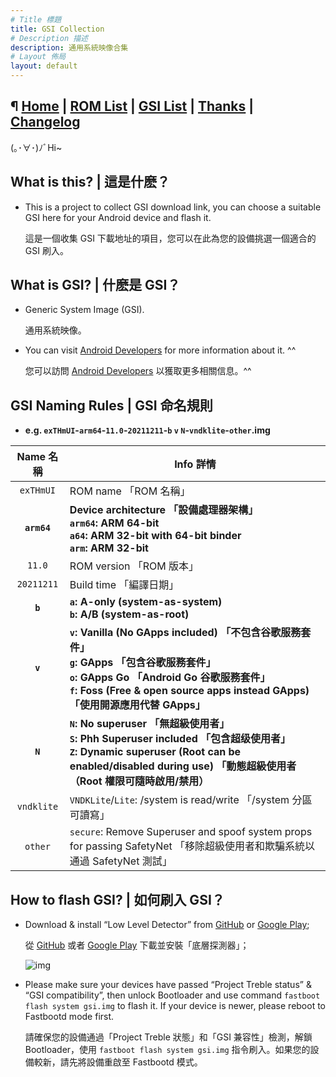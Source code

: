 ```yaml
---
# Title 標題
title: GSI Collection
# Description 描述
description: 通用系統映像合集
# Layout 佈局
layout: default
---
```


¶ [Home](./) | [ROM List](./docs/all-roms.md) | [GSI List](./docs/dl-aoslevel.md) | [Thanks](./docs/thanks.md) | [Changelog](./docs/changelog.md)
---

(｡･∀･)ﾉﾞHi~

What is this? | 這是什麽？
---

- This is a project to collect GSI download link, you can choose a suitable GSI here for your Android device and flash it.

  這是一個收集 GSI 下載地址的項目，您可以在此為您的設備挑選一個適合的 GSI 刷入。

What is GSI? | 什麽是 GSI？
---

- Generic System Image (GSI).

  通用系統映像。

- You can visit [Android Developers](https://developer.android.com/topic/generic-system-image) for more information about it. ^^

  您可以訪問 [Android Developers](https://developer.android.com/topic/generic-system-image) 以獲取更多相關信息。^^

GSI Naming Rules | GSI 命名規則
---

- **e.g. `exTHmUI`-`arm64`-`11.0`-`20211211`-`b` `v` `N`-`vndklite`-`other`.img**

|  Name 名稱  | Info 詳情                                                    |
| :---------: | ------------------------------------------------------------ |
|  `exTHmUI`  | ROM name 「ROM 名稱」                                        |
| **`arm64`** | **Device architecture 「設備處理器架構」<br>`arm64`: ARM 64-bit<br>`a64`: ARM 32-bit with 64-bit binder<br>`arm`: ARM 32-bit** |
|   `11.0`    | ROM version 「ROM 版本」                                     |
| `20211211`  | Build time 「編譯日期」                                      |
|   **`b`**   | **`a`: A-only (system-as-system)<br>`b`: A/B (system-as-root)** |
|   **`v`**   | **`v`: Vanilla (No GApps included) 「不包含谷歌服務套件」<br>`g`: GApps 「包含谷歌服務套件」<br>`o`: GApps Go 「Android Go 谷歌服務套件」<br>`f`: Foss (Free & open source apps instead GApps) 「使用開源應用代替 GApps」** |
|   **`N`**   | **`N`: No superuser 「無超級使用者」<br/>`S`: Phh Superuser included 「包含超级使用者」<br/>`Z`: Dynamic superuser (Root can be enabled/disabled during use) 「動態超級使用者（Root 權限可隨時啟用/禁用）** |
| `vndklite`  | `VNDKLite`/`Lite`: /system is read/write 「/system 分區可讀寫」 |
|   `other`   | `secure`: Remove Superuser and spoof system props for passing SafetyNet 「移除超級使用者和欺騙系統以通過 SafetyNet 測試」 |

How to flash GSI? | 如何刷入 GSI？ 
---

- Download & install “Low Level Detector” from [GitHub](https://github.com/imknown/AndroidLowLevelDetector/releases) or [Google Play](https://play.google.com/store/apps/details?id=net.imknown.android.forefrontinfo);

  從 [GitHub](https://github.com/imknown/AndroidLowLevelDetector/releases) 或者 [Google Play](https://play.google.com/store/apps/details?id=net.imknown.android.forefrontinfo) 下載並安裝「底層探測器」；

  ![img](https://raw.githubusercontent.com/lelenext/GSI-Collection/main/pics/index/img_202211021211pm-lld.png)

- Please make sure your devices have passed “Project Treble status” & “GSI compatibility”, then unlock Bootloader and use command `fastboot flash system gsi.img` to flash it. If your device is newer, please reboot to Fastbootd mode first.

  請確保您的設備通過「Project Treble 狀態」和「GSI 兼容性」檢測，解鎖 Bootloader，使用 `fastboot flash system gsi.img` 指令刷入。如果您的設備較新，請先將設備重啟至 Fastbootd 模式。
